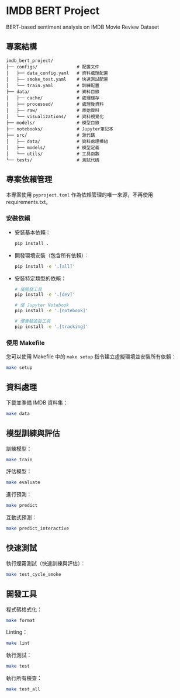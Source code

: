 # IMDB BERT Project

BERT-based sentiment analysis on IMDB Movie Review Dataset

## 專案結構

```
imdb_bert_project/
├── configs/               # 配置文件
│   ├── data_config.yaml   # 資料處理配置
│   ├── smoke_test.yaml    # 快速測試配置
│   └── train.yaml         # 訓練配置
├── data/                  # 資料目錄
│   ├── cache/             # 處理緩存
│   ├── processed/         # 處理後資料
│   ├── raw/               # 原始資料
│   └── visualizations/    # 資料視覺化
├── models/                # 模型目錄
├── notebooks/             # Jupyter筆記本
├── src/                   # 源代碼
│   ├── data/              # 資料處理模組
│   ├── models/            # 模型定義
│   └── utils/             # 工具函數
└── tests/                 # 測試代碼
```

## 專案依賴管理

本專案使用 `pyproject.toml` 作為依賴管理的唯一來源，不再使用 requirements.txt。

### 安裝依賴

- 安裝基本依賴：
  ```bash
  pip install .
  ```

- 開發環境安裝（包含所有依賴）：
  ```bash
  pip install -e '.[all]'
  ```

- 安裝特定類型的依賴：
  ```bash
  # 僅開發工具
  pip install -e '.[dev]'
  
  # 僅 Jupyter Notebook 
  pip install -e '.[notebook]'
  
  # 僅實驗追蹤工具
  pip install -e '.[tracking]'
  ```

### 使用 Makefile

您可以使用 Makefile 中的 `make setup` 指令建立虛擬環境並安裝所有依賴：

```bash
make setup
```

## 資料處理

下載並準備 IMDB 資料集：

```bash
make data
```

## 模型訓練與評估

訓練模型：

```bash
make train
```

評估模型：

```bash
make evaluate
```

進行預測：

```bash
make predict
```

互動式預測：

```bash
make predict_interactive
```

## 快速測試

執行煙霧測試（快速訓練與評估）：

```bash
make test_cycle_smoke
```

## 開發工具

程式碼格式化：

```bash
make format
```

Linting：

```bash
make lint
```

執行測試：

```bash
make test
```

執行所有檢查：

```bash
make test_all
```
